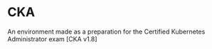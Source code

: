 # CKA
An environment made as a preparation for the Certified Kubernetes Administrator exam [CKA v1.8]
